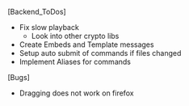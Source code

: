 
[Backend_ToDos]
* Fix slow playback
    * Look into other crypto libs
* Create Embeds and Template messages
* Setup auto submit of commands if files changed
* Implement Aliases for commands

[Bugs]
  * Dragging does not work on firefox